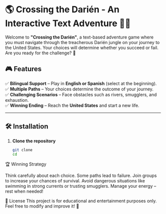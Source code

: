 # 🌎 Crossing the Darién - An Interactive Text Adventure 🌿🌊

Welcome to **"Crossing the Darién"**, a text-based adventure game where you must navigate through the treacherous Darién jungle on your journey to the United States. Your choices will determine whether you succeed or fail. Are you ready for the challenge? 🚀

## 🎮 Features
✅ **Bilingual Support** – Play in **English or Spanish** (select at the beginning).  
✅ **Multiple Paths** – Your choices determine the outcome of your journey.  
✅ **Challenging Scenarios** – Face obstacles such as rivers, smugglers, and exhaustion.  
✅ **Winning Ending** – Reach the **United States** and start a new life.  

---

## 🛠 Installation

1. **Clone the repository**
   ```sh
   git clone 
   cd 

🏆 Winning Strategy

Think carefully about each choice. Some paths lead to failure.
Join groups to increase your chances of survival.
Avoid dangerous situations like swimming in strong currents or trusting smugglers.
Manage your energy – rest when needed!

📜 License
This project is for educational and entertainment purposes only. Feel free to modify and improve it! 🚀

